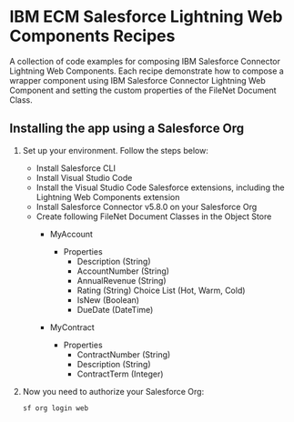 # IBM ECM Salesforce Lightning Web Components Recipes

A collection of code examples for composing IBM Salesforce Connector Lightning Web Components. Each recipe demonstrate how to compose a wrapper component using IBM Salesforce Connector Lightning Web Component and setting the custom properties of the FileNet Document Class.

## Installing the app using a Salesforce Org

1. Set up your environment. Follow the steps below:

    - Install Salesforce CLI
    - Install Visual Studio Code
    - Install the Visual Studio Code Salesforce extensions, including the Lightning Web Components extension
    - Install Salesforce Connector v5.8.0 on your Salesforce Org
    - Create following FileNet Document Classes in the Object Store 
       - MyAccount
           - Properties
               - Description   (String)
               - AccountNumber (String)
               - AnnualRevenue (String)
               - Rating        (String) Choice List (Hot, Warm, Cold)
               - IsNew         (Boolean)
               - DueDate       (DateTime)

       - MyContract
           - Properties
               - ContractNumber (String)
               - Description    (String)
               - ContractTerm   (Integer)
              
                  


2. Now you need to authorize your Salesforce Org:
   ```
   sf org login web
   ```
